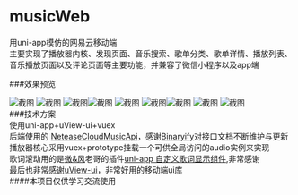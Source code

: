 # musicWeb
用uni-app模仿的网易云移动端<br/>
主要实现了播放器内核、发现页面、音乐搜索、歌单分类、歌单详情、播放列表、音乐播放页面以及评论页面等主要功能，并兼容了微信小程序以及app端<br/>

\###效果预览<br/>

![截图](/static/Screenshot/home.png) ![截图](/static/Screenshot/hotSearch.png) ![截图](/static/Screenshot/searchResult.png)![截图](/static/Screenshot/songsList.png) ![截图](/static/Screenshot/playlistDetails.png) ![截图](/static/Screenshot/playList.png)![截图](/static/Screenshot/musicPlayPage.png) ![截图](/static/Screenshot/lyrics.png) ![截图](/static/Screenshot/comment.png)<br/>###技术方案<br/>使用uni-app+uView-ui+vuex<br/>后端使用的 [NeteaseCloudMusicApi](https://binaryify.github.io/NeteaseCloudMusicApi/#/?id=neteasecloudmusicapi)，感谢[Binaryify](https://github.com/Binaryify)对接口文档不断维护与更新<br/>播放器核心采用vuex+prototype挂载一个可供全局访问的audio实例来实现<br/>歌词滚动用的是[微&风](https://github.com/bing-idea)老哥的插件[uni-app 自定义歌词显示组件](https://github.com/bing-idea/bing-lyric-demo),非常感谢<br/>最后也非常感谢[uView-ui](https://github.com/YanxinNet/uView)，非常好用的移动端ui库<br/>\####本项目仅供学习交流使用





